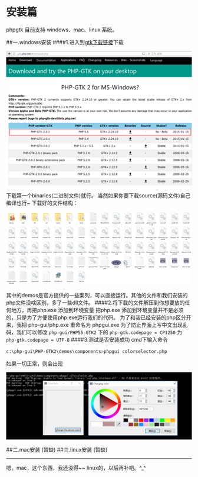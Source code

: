 安装篇
=====

phpgtk 目前支持 windows、mac、linux 系统。

##一.windows安装
####1.进入到[gtk下载链接](http://gtk.php.net/download.php)下载

![download](https://raw.githubusercontent.com/phpstudyOne/phpGUI/master/document/1-install/images/download.png)

下载第一个binaries(二进制文件)就行。
当然如果你要下载source(源码文件)自己编译也行~
下载好的文件结构：

![binaries](https://raw.githubusercontent.com/phpstudyOne/phpGUI/master/document/1-install/images/binaries.png)

其中的demos是官方提供的一些案列，可以直接运行。其他的文件和我们安装的php文件没啥区别，多了一些dll文件。
####2.将下载的文件解压到你想要放的任何地方，再把php.exe 添加到环境变量
把php.exe 添加到环境变量并不是必须的，只是为了方便使用php.exe运行我们的代码。
为了和我已经安装的php区分开来，我把 php-gui/php.exe 重命名为 phpgui.exe
为了防止界面上写中文出现乱码，我们可以修改 `php-gui/PHP55-GTK2` 下的 
`php-gtk.codepage = CP1250` 为  `php-gtk.codepage = UTF-8`
####3.测试是否安装成功
cmd下输入命令
```sh
c:\php-gui\PHP-GTK2\demos\components>phpgui colorselector.php
```
如果一切正常，则会出现

![test](https://raw.githubusercontent.com/phpstudyOne/phpGUI/master/document/1-install/images/test.png)

##二.mac安装
(暂缺)
##三.linux安装
(暂缺)

***

嗯，mac，这个东西，我还没得~~ linux的，以后再补吧。^_^